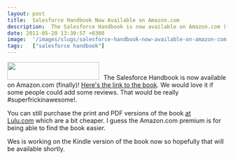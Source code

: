 ```yaml
---
layout: post
title:  Salesforce Handbook Now Available on Amazon.com
description:  The Salesforce Handbook is now available on Amazon.com (finally)!Heres the link to the book  . We would love it if some people could add some reviews. That would be really #superfrickinawesome!. You can still purchase the print and PDF versions of the book at Lulu.com  which are a bit cheaper. I guess the Amazon.com premium is for being able to find the book easier. Wes is working on the Kindle version of the book now so hopefully that will be available shortly.
date: 2011-05-20 13:30:57 +0300
image:  '/images/slugs/salesforce-handbook-now-available-on-amazon-com.jpg'
tags:   ["salesforce handbook"]
---
```

<p><a href="http://www.amazon.com/Salesforce-Handbook-Wes-Nolte/dp/1446108538/ref=sr_1_2?ie=UTF8&s=books&qid=1305819111&sr=1-2"><img class="alignleft size-full wp-image-184" style="padding-right: 10px;" title="amazon" src="http://salesforcehandbook.files.wordpress.com/2011/05/amazon.png" alt="" width="210" height="41" /></a>The Salesforce Handbook is now available on Amazon.com (finally)! <a href="http://www.amazon.com/Salesforce-Handbook-Wes-Nolte/dp/1446108538/ref=sr_1_2?ie=UTF8&s=books&qid=1305819111&sr=1-2" target="_blank">Here's the link to the book</a>. We would love it if some people could add some reviews. That would be really #superfrickinawesome!.</p><p>You can still purchase the print and PDF versions of the book <a href="http://www.lulu.com/spotlight/salesforcehandbook" target="_blank">at Lulu.com</a> which are a bit cheaper. I guess the Amazon.com premium is for being able to find the book easier.</p><p>Wes is working on the Kindle version of the book now so hopefully that will be available shortly.</p>
